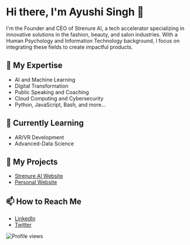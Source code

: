 # Hi there, I'm Ayushi Singh 👋

I'm the Founder and CEO of Strenure AI, a tech accelerator specializing in innovative solutions in the fashion, beauty, and salon industries. With a Human Psychology and Information Technology background, I focus on integrating these fields to create impactful products.

## 🚀 My Expertise
- AI and Machine Learning
- Digital Transformation
- Public Speaking and Coaching
- Cloud Computing and Cybersecurity
- Python, JavaScript, Bash, and more...

## 🌱 Currently Learning
- AR/VR Development
- Advanced-Data Science

## 💼 My Projects
- [Strenure AI Website](https://strenure.com)
- [Personal Website](https://ayushisingh.com)

## 📫 How to Reach Me
- [LinkedIn](https://www.linkedin.com/in/ayushi-singh)
- [Twitter](https://twitter.com/ayushisingh)

![Profile views](https://komarev.com/ghpvc/?username=ayushisingh&color=brightgreen)

